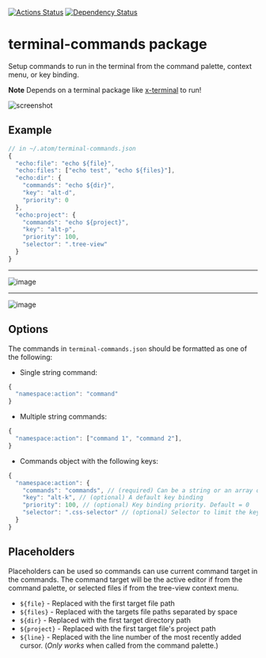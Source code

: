 [![Actions Status](https://github.com/UziTech/terminal-commands/workflows/CI/badge.svg)](https://github.com/UziTech/terminal-commands/actions)
[![Dependency Status](https://david-dm.org/UziTech/terminal-commands.svg)](https://david-dm.org/UziTech/terminal-commands)

# terminal-commands package

Setup commands to run in the terminal from the command palette, context menu, or key binding.

**Note**  Depends on a terminal package like [x-terminal](https://atom.io/packages/x-terminal) to run!

![screenshot](https://user-images.githubusercontent.com/97994/36390238-fd6c8a2c-1567-11e8-8517-d4986ac2fde2.gif)

## Example

```js
// in ~/.atom/terminal-commands.json
{
  "echo:file": "echo ${file}",
  "echo:files": ["echo test", "echo ${files}"],
  "echo:dir": {
    "commands": "echo ${dir}",
    "key": "alt-d",
    "priority": 0
  },
  "echo:project": {
    "commands": "echo ${project}",
    "key": "alt-p",
    "priority": 100,
    "selector": ".tree-view"
  }
}
```

---

![image](https://user-images.githubusercontent.com/97994/38253603-ae24915e-371c-11e8-9470-8db7d2f81fa3.png)

---

![image](https://user-images.githubusercontent.com/97994/34899525-1704ef86-f7bf-11e7-9088-d12d63ea2732.png)

## Options

The commands in `terminal-commands.json` should be formatted as one of the following:

-   Single string command:

```js
{
  "namespace:action": "command"
}
```

-   Multiple string commands:

```js
{
  "namespace:action": ["command 1", "command 2"],
}
```

-   Commands object with the following keys:

```js
{
  "namespace:action": {
    "commands": "commands", // (required) Can be a string or an array of strings
    "key": "alt-k", // (optional) A default key binding
    "priority": 100, // (optional) Key binding priority. Default = 0
    "selector": ".css-selector" // (optional) Selector to limit the key binding and context menu. Default = "atom-workspace"
  }
}
```

## Placeholders

Placeholders can be used so commands can use current command target in the commands.
The command target will be the active editor if from the command palette, or selected files if from the tree-view context menu.

-   `${file}` - Replaced with the first target file path
-   `${files}` - Replaced with the targets file paths separated by space
-   `${dir}` - Replaced with the first target directory path
-   `${project}` - Replaced with the first target file's project path
-   `${line}` - Replaced with the line number of the most recently added cursor. (_Only works_ when called from the command palette.)
